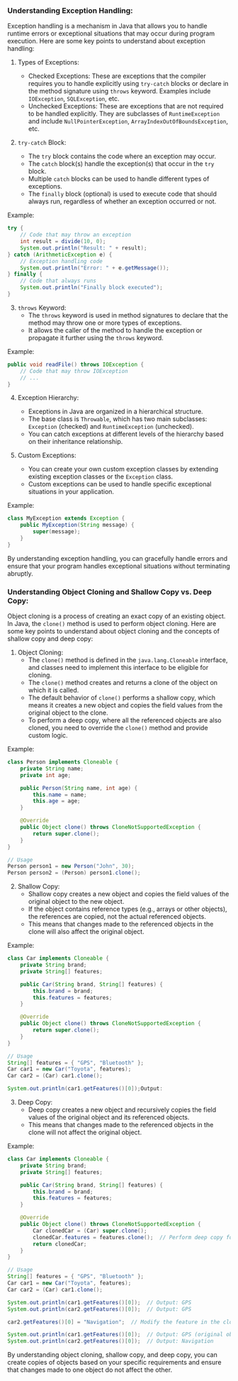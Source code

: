 ### Understanding Exception Handling:

Exception handling is a mechanism in Java that allows you to handle runtime errors or exceptional situations that may occur during program execution. Here are some key points to understand about exception handling:

1. Types of Exceptions:
   - Checked Exceptions: These are exceptions that the compiler requires you to handle explicitly using `try-catch` blocks or declare in the method signature using `throws` keyword. Examples include `IOException`, `SQLException`, etc.
   - Unchecked Exceptions: These are exceptions that are not required to be handled explicitly. They are subclasses of `RuntimeException` and include `NullPointerException`, `ArrayIndexOutOfBoundsException`, etc.

2. `try-catch` Block:
   - The `try` block contains the code where an exception may occur.
   - The `catch` block(s) handle the exception(s) that occur in the `try` block.
   - Multiple `catch` blocks can be used to handle different types of exceptions.
   - The `finally` block (optional) is used to execute code that should always run, regardless of whether an exception occurred or not.

Example:
```java
try {
    // Code that may throw an exception
    int result = divide(10, 0);
    System.out.println("Result: " + result);
} catch (ArithmeticException e) {
    // Exception handling code
    System.out.println("Error: " + e.getMessage());
} finally {
    // Code that always runs
    System.out.println("Finally block executed");
}
```

3. `throws` Keyword:
   - The `throws` keyword is used in method signatures to declare that the method may throw one or more types of exceptions.
   - It allows the caller of the method to handle the exception or propagate it further using the `throws` keyword.

Example:
```java
public void readFile() throws IOException {
    // Code that may throw IOException
    // ...
}
```

4. Exception Hierarchy:
   - Exceptions in Java are organized in a hierarchical structure.
   - The base class is `Throwable`, which has two main subclasses: `Exception` (checked) and `RuntimeException` (unchecked).
   - You can catch exceptions at different levels of the hierarchy based on their inheritance relationship.

5. Custom Exceptions:
   - You can create your own custom exception classes by extending existing exception classes or the `Exception` class.
   - Custom exceptions can be used to handle specific exceptional situations in your application.

Example:
```java
class MyException extends Exception {
    public MyException(String message) {
        super(message);
    }
}
```

By understanding exception handling, you can gracefully handle errors and ensure that your program handles exceptional situations without terminating abruptly.

### Understanding Object Cloning and Shallow Copy vs. Deep Copy:

Object cloning is a process of creating an exact copy of an existing object. In Java, the `clone()` method is used to perform object cloning. Here are some key points to understand about object cloning and the concepts of shallow copy and deep copy:

1. Object Cloning:
   - The `clone()` method is defined in the `java.lang.Cloneable` interface, and classes need to implement this interface to be eligible for cloning.
   - The `clone()` method creates and returns a clone of the object on which it is called.
   - The default behavior of `clone()` performs a shallow copy, which means it creates a new object and copies the field values from the original object to the clone.
   - To perform a deep copy, where all the referenced objects are also cloned, you need to override the `clone()` method and provide custom logic.

Example:
```java
class Person implements Cloneable {
    private String name;
    private int age;

    public Person(String name, int age) {
        this.name = name;
        this.age = age;
    }

    @Override
    public Object clone() throws CloneNotSupportedException {
        return super.clone();
    }
}

// Usage
Person person1 = new Person("John", 30);
Person person2 = (Person) person1.clone();
```

2. Shallow Copy:
   - Shallow copy creates a new object and copies the field values of the original object to the new object.
   - If the object contains reference types (e.g., arrays or other objects), the references are copied, not the actual referenced objects.
   - This means that changes made to the referenced objects in the clone will also affect the original object.

Example:
```java
class Car implements Cloneable {
    private String brand;
    private String[] features;

    public Car(String brand, String[] features) {
        this.brand = brand;
        this.features = features;
    }

    @Override
    public Object clone() throws CloneNotSupportedException {
        return super.clone();
    }
}

// Usage
String[] features = { "GPS", "Bluetooth" };
Car car1 = new Car("Toyota", features);
Car car2 = (Car) car1.clone();

System.out.println(car1.getFeatures()[0]);Output:
```
3. Deep Copy:
   - Deep copy creates a new object and recursively copies the field values of the original object and its referenced objects.
   - This means that changes made to the referenced objects in the clone will not affect the original object.

Example:
```java
class Car implements Cloneable {
    private String brand;
    private String[] features;

    public Car(String brand, String[] features) {
        this.brand = brand;
        this.features = features;
    }

    @Override
    public Object clone() throws CloneNotSupportedException {
        Car clonedCar = (Car) super.clone();
        clonedCar.features = features.clone();  // Perform deep copy for the array
        return clonedCar;
    }
}

// Usage
String[] features = { "GPS", "Bluetooth" };
Car car1 = new Car("Toyota", features);
Car car2 = (Car) car1.clone();

System.out.println(car1.getFeatures()[0]);  // Output: GPS
System.out.println(car2.getFeatures()[0]);  // Output: GPS

car2.getFeatures()[0] = "Navigation";  // Modify the feature in the cloned object

System.out.println(car1.getFeatures()[0]);  // Output: GPS (original object is not affected)
System.out.println(car2.getFeatures()[0]);  // Output: Navigation
```

By understanding object cloning, shallow copy, and deep copy, you can create copies of objects based on your specific requirements and ensure that changes made to one object do not affect the other.
